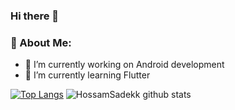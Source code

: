 ### Hi there 👋

### 🤵 About Me:

- 🔭 I’m currently working on Android development
- 🌱 I’m currently learning Flutter


[![Top Langs](https://github-readme-stats.vercel.app/api/top-langs/?username=HossamSadekk&layout=compact&theme=highcontrast)](https://github.com/HossamSadekk)
![HossamSadekk github stats](https://github-readme-stats.vercel.app/api?username=HossamSadekk&count_private=true&show_icons=true&theme=highcontrast)
